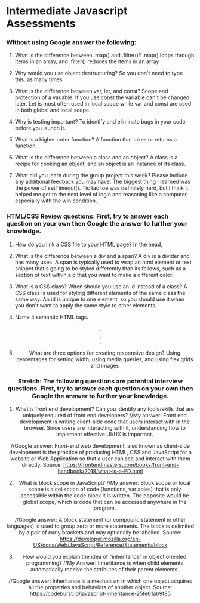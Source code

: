 # Intermediate Javascript Assessments

### Without using Google answer the following:

1. What is the difference between .map() and .filter()?
.map() loops through items in an array, and .filter() reduces the items in an array

2. Why would you use object destructuring?
So you don't need to type this. as many times

3. What is the difference between var, let, and const?
Scope and protection of a variable. If you use const the variable can't be changed later. Let is most often used in local scope while var and const are used in both global and local scope.

4. Why is testing important?
To identify and eliminate bugs in your code before you launch it.

5. What is a higher order function?
A function that takes or returns a function.

6. What is the difference between a class and an object?
A class is a recipe for cooking an object, and an object is an instance of its class.

7. What did you learn during the group project this week? Please include any additional feedback you may have.
The biggest thing I learned was the power of setTimeout(). Tic tac toe was definitely hard, but I think it helped me get to the next level of logic and reasoning like a computer, especially with the win condition.


### HTML/CSS Review questions: First, try to answer each question on your own then Google the answer to further your knowledge.

1. How do you link a CSS file to your HTML page?
In the head, <link rel="stylesheet" href="filename.css">

2. What is the difference between a div and a span?
A div is a divider and has many uses. A span is typically used to wrap an html element or text snippet that's going to be styled differently than its fellows, such as a section of text within a p that you want to make a different color.

3. What is a CSS class? When should you use an id instead of a class?
A CSS class is used for styling different elements of the same class the same way. An id is unique to one element, so you should use it when you don't want to apply the same style to other elements.

4. Name 4 semantic HTML tags.
<header>, <footer>, <nav>, <p>

5. What are three options for creating responsive design?
Using percentages for setting width, using media queries, and using flex grids and images


### Stretch: The following questions are potential interview questions. First, try to answer each question on your own then Google the answer to further your knowledge.

1. What is front end development? Can you identify any tools/skills that are uniquely required of front end developers?
//My answer:
Front end development is writing client-side code that users interact with in the browser. Since users are interacting with it, understanding how to implement effective UI/UX is important.

//Google answer:
Front-end web development, also known as client-side development is the practice of producing HTML, CSS and JavaScript for a website or Web Application so that a user can see and interact with them directly.
Source: https://frontendmasters.com/books/front-end-handbook/2018/what-is-a-FD.html

2. What is block scope in JavaScript?
//My answer:
Block scope or local scope is a collection of code (functions, variables) that is only accessible within the code block it is written. The opposite would be global scope, which is code that can be accessed anywhere in the program.

//Google answer:
A block statement (or compound statement in other languages) is used to group zero or more statements. The block is delimited by a pair of curly brackets and may optionally be labelled.
Source: https://developer.mozilla.org/en-US/docs/Web/JavaScript/Reference/Statements/block

3. How would you explain the idea of "inheritance" in object oriented programming?
//My Answer:
Inheritance is when child elements automatically receive the attributes of their parent elements.

//Google answer:
Inheritance is a mechanism in which one object acquires all the properties and behaviors of another object.
Source: https://codeburst.io/javascript-inheritance-25fe61ab9f85
